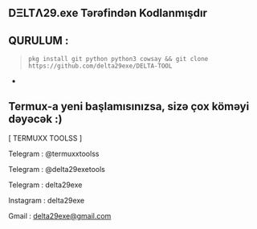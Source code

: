 DΞLTΛ29.exe Tərəfindən Kodlanmışdır
-
QURULUM :
-
>`pkg install git python python3 cowsay && git clone https://github.com/delta29exe/DELTA-TOOL`
-
Termux-a yeni başlamısınızsa, sizə çox köməyi dəyəcək :)
-
[ TERMUXX TOOLSS ]

Telegram : @termuxxtoolss

Telegram : @delta29exetools

Telegram : delta29exe

Instagram : delta29exe

Gmail : delta29exe@gmail.com
